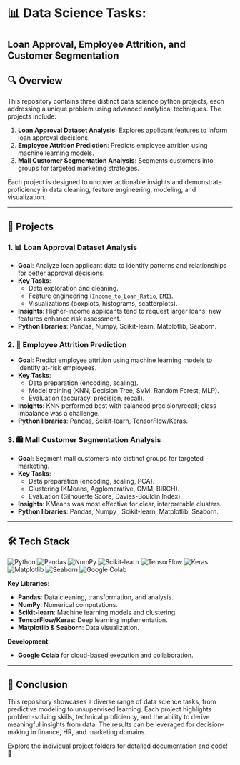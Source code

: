 # 📊 Data Science Tasks:
 ## Loan Approval, Employee Attrition, and Customer Segmentation  

## 🔍 Overview  
This repository contains three distinct data science python projects, each addressing a unique problem using advanced analytical techniques. The projects include:  
1. **Loan Approval Dataset Analysis**: Explores applicant features to inform loan approval decisions.  
2. **Employee Attrition Prediction**: Predicts employee attrition using machine learning models.  
3. **Mall Customer Segmentation Analysis**: Segments customers into groups for targeted marketing strategies.  

Each project is designed to uncover actionable insights and demonstrate proficiency in data cleaning, feature engineering, modeling, and visualization.  

---

## 📂 Projects  

### 1. 📊 **Loan Approval Dataset Analysis**  
- **Goal**: Analyze loan applicant data to identify patterns and relationships for better approval decisions.  
- **Key Tasks**:  
  - Data exploration and cleaning.  
  - Feature engineering (`Income_to_Loan_Ratio`, `EMI`).  
  - Visualizations (boxplots, histograms, scatterplots).  
- **Insights**: Higher-income applicants tend to request larger loans; new features enhance risk assessment.  
- **Python libraries**: Pandas, Numpy, Scikit-learn, Matplotlib, Seaborn.  

### 2. 👥 **Employee Attrition Prediction**  
- **Goal**: Predict employee attrition using machine learning models to identify at-risk employees.  
- **Key Tasks**:  
  - Data preparation (encoding, scaling).  
  - Model training (KNN, Decision Tree, SVM, Random Forest, MLP).  
  - Evaluation (accuracy, precision, recall).  
- **Insights**: KNN performed best with balanced precision/recall; class imbalance was a challenge.  
- **Python libraries**: Pandas, Scikit-learn, TensorFlow/Keras.  

### 3. 🛍️ **Mall Customer Segmentation Analysis**  
- **Goal**: Segment mall customers into distinct groups for targeted marketing.  
- **Key Tasks**:  
  - Data preparation (encoding, scaling, PCA).  
  - Clustering (KMeans, Agglomerative, GMM, BIRCH).  
  - Evaluation (Silhouette Score, Davies-Bouldin Index).  
- **Insights**: KMeans was most effective for clear, interpretable clusters.  
- **Python libraries**: Pandas, Numpy , Scikit-learn, Matplotlib, Seaborn.  

---

## 🛠️ **Tech Stack**  
![Python](https://img.shields.io/badge/-Python-3776AB?style=for-the-badge&logo=python&logoColor=white) 
![Pandas](https://img.shields.io/badge/-Pandas-150458?style=for-the-badge&logo=pandas&logoColor=white) 
![NumPy](https://img.shields.io/badge/-NumPy-013243?style=for-the-badge&logo=numpy&logoColor=white) 
![Scikit-learn](https://img.shields.io/badge/-Scikit--learn-F7931E?style=for-the-badge&logo=scikit-learn&logoColor=white) 
![TensorFlow](https://img.shields.io/badge/-TensorFlow-FF6F00?style=for-the-badge&logo=tensorflow&logoColor=white) 
![Keras](https://img.shields.io/badge/Keras-D00000?style=for-the-badge&logo=Keras&logoColor=white)
![Matplotlib](https://custom-icon-badges.demolab.com/badge/Matplotlib-71D291?style=for-the-badge&logo=matplotlib)
![Seaborn](https://img.shields.io/badge/-Seaborn-5C8EBC?style=for-the-badge&logo=pypi&logoColor=white)
![Google Colab](https://img.shields.io/badge/Google%20Colab-F9AB00?style=for-the-badge&logo=googlecolab&logoColor=fff)  

**Key Libraries**:  
- **Pandas**: Data cleaning, transformation, and analysis.  
- **NumPy**: Numerical computations.  
- **Scikit-learn**: Machine learning models and clustering.  
- **TensorFlow/Keras**: Deep learning implementation.  
- **Matplotlib & Seaborn**: Data visualization.  

**Development**:  
- **Google Colab** for cloud-based execution and collaboration.  

---

## 🎯 **Conclusion**  
This repository showcases a diverse range of data science tasks, from predictive modeling to unsupervised learning. Each project highlights problem-solving skills, technical proficiency, and the ability to derive meaningful insights from data. The results can be leveraged for decision-making in finance, HR, and marketing domains.  

Explore the individual project folders for detailed documentation and code! 🚀
